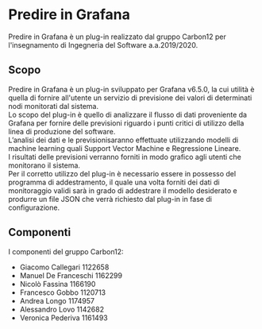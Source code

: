 # Predire in Grafana

Predire in Grafana è un plug-in realizzato dal gruppo Carbon12 per l'insegnamento di Ingegneria del Software a.a.2019/2020.

## Scopo

Predire in Grafana è un plug-in sviluppato per Grafana v6.5.0, la cui utilità è quella di fornire all'utente un servizio di previsione dei valori di determinati nodi monitorati dal sistema.  
Lo scopo del plug-in è quello di analizzare il flusso di dati proveniente da Grafana per fornire delle previsioni riguardo i punti critici di utilizzo della linea di produzione del software.   
L’analisi dei dati e le previsionisaranno effettuate utilizzando modelli di machine learning quali Support Vector Machine e Regressione Lineare.  
I risultati delle previsioni verranno forniti in modo grafico agli utenti che monitorano il sistema.  
Per il corretto utilizzo del plug-in è necessario essere in possesso del programma di addestramento, il quale una volta forniti dei dati di monitoraggio validi sarà in grado di addestrare il modello desiderato e produrre un file JSON che verrà richiesto dal plug-in in fase di configurazione.

## Componenti
I componenti del gruppo Carbon12:

- Giacomo Callegari 1122658
- Manuel De Franceschi 1162299
- Nicolò Fassina 1166190
- Francesco Gobbo 1120713
- Andrea Longo 1174957
- Alessandro Lovo 1142682
- Veronica Pederiva 1161493